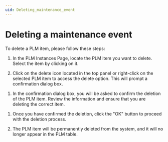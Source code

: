 ```yaml
---
uid: Deleting_maintenance_event
---
```


# Deleting a maintenance event

To delete a PLM item, please follow these steps:

1. In the PLM Instances Page, locate the PLM item you want to delete. Select the item by clicking on it. 

1. Click on the delete icon located in the top panel or right-click on the selected PLM item to access the delete option. This will prompt a confirmation dialog box.

  <!--  ![Planned Maintenance App DELETE](~/user-guide/images/DataMiner_Planned_Maintenance_DELETE.png) -->

1. In the confirmation dialog box, you will be asked to confirm the deletion of the PLM item. Review the information and ensure that you are deleting the correct item.

 <!--   ![Planned Maintenance App DELETE PROMPT](~/user-guide/images/DataMiner_Planned_Maintenance_DELETE_PROMPT.png) -->

1. Once you have confirmed the deletion, click the "OK" button to proceed with the deletion process.

1. The PLM item will be permanently deleted from the system, and it will no longer appear in the PLM table.
